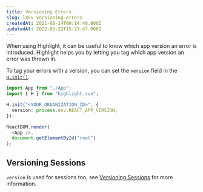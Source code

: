```yaml
---
title: Versioning Errors
slug: lXFv-versioning-errors
createdAt: 2021-09-14T00:14:40.000Z
updatedAt: 2022-03-22T15:27:47.000Z
---
```


When using Highlight, it can be useful to know which app version an error is introduced. Highlight helps you by letting you tag which app version an error was thrown in.

To tag your errors with a version, you can set the `version` field in the [`H.init()`](docId\:yo4FQx3odAtsQsbZOuG_m).

```typescript
import App from "./App";
import { H } from "highlight.run";

H.init("<YOUR_ORGANIZATION_ID>", {
  version: process.env.REACT_APP_VERSION,
});

ReactDOM.render(
  <App />,
  document.getElementById("root")
);
```

## Versioning Sessions

`version` is used for sessions too, see [Versioning Sessions](docId:7IcWg2OqKtg2EIHzLGf23) for more information.

